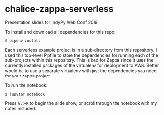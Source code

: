 # chalice-zappa-serverless
Presentation slides for IndyPy Web Conf 2019

To install and download all dependencies for this repo: 

`$ pipenv install`

Each serverless example project is in a sub-directory from this repository. I used this top-level Pipfile to store the dependencies for running each of the sub-projects within this repository. This is bad for Zappa since it uses the currently installed packages of the virtualenv for deployment to AWS. Better would be to use a separate virtualenv with just the dependencies you need for your zappa project. 

To run the notebook:

`$ jupyter notebook`

Press `Alt+R` to begin the slide show, or scroll through the notebook with my notes included.
